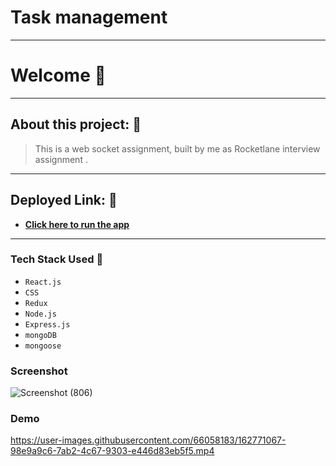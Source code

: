 # Task management
---

# Welcome 👋

---

## About this project: 🙌
> This is a web socket assignment, built by me as Rocketlane interview assignment .

---

## Deployed Link: 🙌
- **[Click here to run the app](https://rocketlaneassignment.herokuapp.com/)**

---
### Tech Stack Used 🔧
- `React.js`
- `CSS`
- `Redux`
- `Node.js`
- `Express.js`
- `mongoDB`
-  `mongoose`



### Screenshot

![Screenshot (806)](https://user-images.githubusercontent.com/66058183/162777961-96e2fb05-64fa-45f7-9f55-de71f7412d9c.png)


### Demo 

https://user-images.githubusercontent.com/66058183/162771067-98e9a9c6-7ab2-4c67-9303-e446d83eb5f5.mp4

